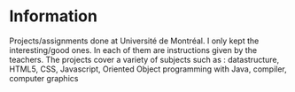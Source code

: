 # Information

Projects/assignments done at Université de Montréal. I only kept the interesting/good ones. In each of them are instructions given by the teachers. 
The projects cover a variety of subjects such as : datastructure, HTML5, CSS, Javascript, Oriented Object programming with Java, compiler, computer graphics

